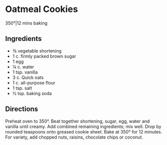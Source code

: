 # Oatmeal Cookies
350°|12 mins baking

## Ingredients
* ¾ vegetable shortening
* 1 c. firmly packed brown sugar
* 1 egg
* ¼ c. water
* 1 tsp. vanilla
* 3 c. Quick oats
* 1 c. all-purpose flour
* 1 tsp. salt
* ½ tsp. baking soda

## Directions
Preheat oven to 350°. Beat together shortening, sugar, egg, water and vanilla until creamy. Add combined remaining ingredients; mix well. Drop by rounded teaspoons onto greased cookie sheet. Bake at 350° for 12 minutes. For variety, add chopped nuts, raisins, chocolate chips or coconut.
